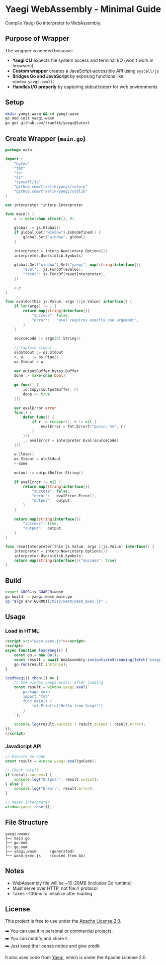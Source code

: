 # Yaegi WebAssembly - Minimal Guide

Compile Yaegi Go interpreter to WebAssembly.

## Purpose of Wrapper

The wrapper is needed because:
- **Yaegi CLI** expects file system access and terminal I/O (won't work in browsers)
- **Custom wrapper** creates a JavaScript-accessible API using `syscall/js`
- **Bridges Go and JavaScript** by exposing functions like `window.yaegi.eval()`
- **Handles I/O properly** by capturing stdout/stderr for web environments

## Setup

```bash
mkdir yaegi-wasm && cd yaegi-wasm
go mod init yaegi-wasm
go get github.com/traefik/yaegi@latest
```

## Create Wrapper (`main.go`)

```go
package main

import (
    "bytes"
    "fmt"
    "io"
    "os"
    "syscall/js"
    "github.com/traefik/yaegi/interp"
    "github.com/traefik/yaegi/stdlib"
)

var interpreter *interp.Interpreter

func main() {
    c := make(chan struct{}, 0)
    
    global := js.Global()
    if global.Get("window").IsUndefined() {
        global.Set("window", global)
    }
    
    interpreter = interp.New(interp.Options{})
    interpreter.Use(stdlib.Symbols)
    
    global.Get("window").Set("yaegi", map[string]interface{}{
        "eval":  js.FuncOf(evalGo),
        "reset": js.FuncOf(resetInterpreter),
    })
    
    <-c
}

func evalGo(this js.Value, args []js.Value) interface{} {
    if len(args) != 1 {
        return map[string]interface{}{
            "success": false,
            "error":   "eval requires exactly one argument",
        }
    }
    
    sourceCode := args[0].String()
    
    // Capture stdout
    oldStdout := os.Stdout
    r, w, _ := os.Pipe()
    os.Stdout = w
    
    var outputBuffer bytes.Buffer
    done := make(chan bool)
    
    go func() {
        io.Copy(&outputBuffer, r)
        done <- true
    }()
    
    var evalError error
    func() {
        defer func() {
            if r := recover(); r != nil {
                evalError = fmt.Errorf("panic: %v", r)
            }
        }()
        _, evalError = interpreter.Eval(sourceCode)
    }()
    
    w.Close()
    os.Stdout = oldStdout
    <-done
    
    output := outputBuffer.String()
    
    if evalError != nil {
        return map[string]interface{}{
            "success": false,
            "error":   evalError.Error(),
            "output":  output,
        }
    }
    
    return map[string]interface{}{
        "success": true,
        "output":  output,
    }
}

func resetInterpreter(this js.Value, args []js.Value) interface{} {
    interpreter = interp.New(interp.Options{})
    interpreter.Use(stdlib.Symbols)
    return map[string]interface{}{"success": true}
}
```

## Build

```bash
export GOOS=js GOARCH=wasm
go build -o yaegi.wasm main.go
cp "$(go env GOROOT)/misc/wasm/wasm_exec.js" .
```

## Usage

### Load in HTML

```html
<script src="wasm_exec.js"></script>
<script>
async function loadYaegi() {
    const go = new Go();
    const result = await WebAssembly.instantiateStreaming(fetch("yaegi.wasm"), go.importObject);
    go.run(result.instance);
}

loadYaegi().then(() => {
    // Use window.yaegi.eval() after loading
    const result = window.yaegi.eval(`
        package main
        import "fmt"
        func main() {
            fmt.Println("Hello from Yaegi!")
        }
    `);
    
    console.log(result.success ? result.output : result.error);
});
</script>
```

### JavaScript API

```javascript
// Execute Go code
const result = window.yaegi.eval(goCode);

// Check result
if (result.success) {
    console.log("Output:", result.output);
} else {
    console.log("Error:", result.error);
}

// Reset interpreter
window.yaegi.reset();
```

## File Structure

```
yaegi-wasm/
├── main.go
├── go.mod
├── go.sum
├── yaegi.wasm      (generated)
└── wasm_exec.js    (copied from Go)
```

## Notes

- WebAssembly file will be ~10-20MB (includes Go runtime)
- Must serve over HTTP, not file:// protocol
- Takes ~100ms to initialize after loading

## License

This project is free to use under the [Apache License 2.0](./LICENSE).

➡️ You can use it in personal or commercial projects.  
➡️ You can modify and share it.  
➡️ Just keep the license notice and give credit.  

It also uses code from [Yaegi](https://github.com/traefik/yaegi), which is under the Apache License 2.0.
